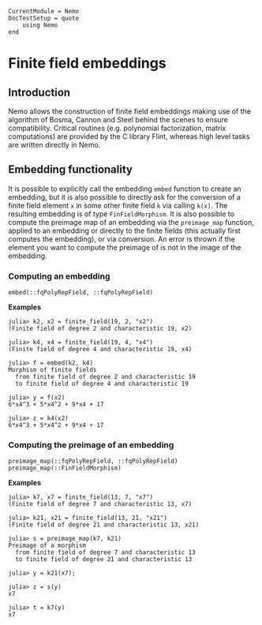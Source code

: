 ```@meta
CurrentModule = Nemo
DocTestSetup = quote
    using Nemo
end
```

# Finite field embeddings

## Introduction

Nemo allows the construction of finite field embeddings making use of the
algorithm of Bosma, Cannon and Steel behind the scenes to ensure compatibility.
Critical routines (e.g. polynomial factorization, matrix computations) are
provided by the C library Flint, whereas high level tasks are written directly in Nemo.

## Embedding functionality

It is possible to explicitly call the embedding `embed` function to create an embedding,
but it is also possible to directly ask for the conversion of a finite field element `x` in
some other finite field `k` via calling `k(x)`. The resulting embedding is of
type `FinFieldMorphism`. It is also possible to
compute the preimage map of an embedding via the `preimage_map` function, applied to an
embedding or directly to the finite fields (this actually first computes the
embedding), or via conversion. An error is thrown if the element you want to
compute the preimage of is not in the image of the embedding.

### Computing an embedding

```@docs
embed(::fqPolyRepField, ::fqPolyRepField)
```

**Examples**

```jldoctest; filter = r"[gG]F"
julia> k2, x2 = finite_field(19, 2, "x2")
(Finite field of degree 2 and characteristic 19, x2)

julia> k4, x4 = finite_field(19, 4, "x4")
(Finite field of degree 4 and characteristic 19, x4)

julia> f = embed(k2, k4)
Morphism of finite fields
  from finite field of degree 2 and characteristic 19
  to finite field of degree 4 and characteristic 19

julia> y = f(x2)
6*x4^3 + 5*x4^2 + 9*x4 + 17

julia> z = k4(x2)
6*x4^3 + 5*x4^2 + 9*x4 + 17
```

### Computing the preimage of an embedding

```@docs
preimage_map(::fqPolyRepField, ::fqPolyRepField)
preimage_map(::FinFieldMorphism)
```

**Examples**

```jldoctest
julia> k7, x7 = finite_field(13, 7, "x7")
(Finite field of degree 7 and characteristic 13, x7)

julia> k21, x21 = finite_field(13, 21, "x21")
(Finite field of degree 21 and characteristic 13, x21)

julia> s = preimage_map(k7, k21)
Preimage of a morphism
  from finite field of degree 7 and characteristic 13
  to finite field of degree 21 and characteristic 13

julia> y = k21(x7);

julia> z = s(y)
x7

julia> t = k7(y)
x7
```
